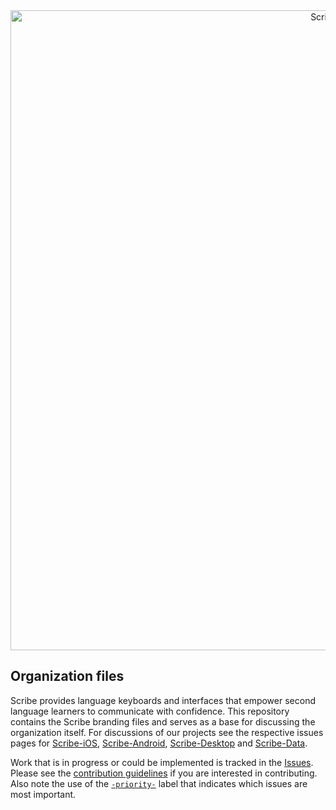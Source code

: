 <div align="center">
  <a href="https://github.com/scribe-org/Organization"><img src="https://raw.githubusercontent.com/scribe-org/Organization/main/logo/ScribeGitHubOrgBanner.png" width=1024 alt="Scribe Logo"></a>
</div>

## Organization files

Scribe provides language keyboards and interfaces that empower second language learners to communicate with confidence. This repository contains the Scribe branding files and serves as a base for discussing the organization itself. For discussions of our projects see the respective issues pages for [Scribe-iOS](https://github.com/scribe-org/Scribe-iOS), [Scribe-Android](https://github.com/scribe-org/Scribe-Android), [Scribe-Desktop](https://github.com/scribe-org/Scribe-Desktop) and [Scribe-Data](https://github.com/scribe-org/Scribe-Data).

Work that is in progress or could be implemented is tracked in the [Issues](https://github.com/scribe-org/Organization/issues). Please see the [contribution guidelines](https://github.com/scribe-org/Organization/blob/main/CONTRIBUTING.md) if you are interested in contributing. Also note the use of the [`-priority-`](https://github.com/scribe-org/Organization/labels/-priority-) label that indicates which issues are most important.
